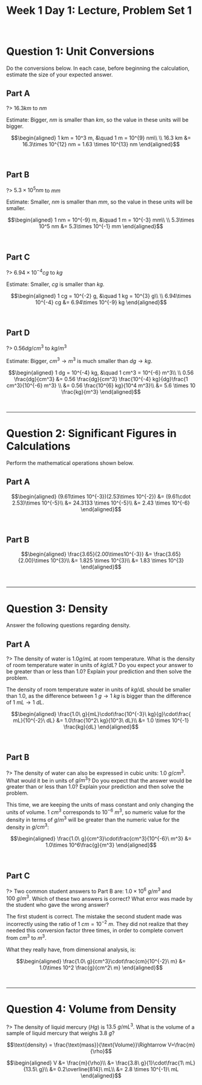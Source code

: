 # Week 1 Day 1: Lecture, Problem Set 1

<br />

# Question 1: Unit Conversions

Do the conversions below. In each case, before beginning the calculation, estimate the size of your expected answer.

## Part A

?> $16.3 km$ to $nm$

Estimate: Bigger, $nm$ is smaller than $km$, so the value in these units will be bigger.

$$\begin{aligned}
1 km = 10^3 m, &\quad 1 m = 10^{9} nm\\
\\
16.3 km &= 16.3\times 10^{12} nm = 1.63 \times 10^{13} nm
\end{aligned}$$

<br />

## Part B

?> $5.3\times 10^5 nm$ to $mm$

Estimate: Smaller, $nm$ is smaller than $mm$, so the value in these units will be smaller.

$$\begin{aligned}
1 nm = 10^{-9} m, &\quad 1 m = 10^{-3} mm\\
\\
5.3\times 10^5 nm &= 5.3\times 10^{-1} mm
\end{aligned}$$

<br />

## Part C

?> $6.94\times 10^{-4} cg$ to $kg$

Estimate: Smaller, $cg$ is smaller than $kg$.

$$\begin{aligned}
1 cg = 10^{-2} g, &\quad 1 kg = 10^{3} g\\
\\
6.94\times 10^{-4} cg &= 6.94\times 10^{-9} kg
\end{aligned}$$

<br />

## Part D

?> $0.56 dg/cm^3$ to $kg/m^3$

Estimate: Bigger, $cm^3\rightarrow m^3$ is much smaller than $dg\rightarrow kg$.

$$\begin{aligned}
1 dg = 10^{-4} kg, &\quad 1 cm^3 = 10^{-6} m^3\\
\\
0.56 \frac{dg}{cm^3} &= 0.56 \frac{dg}{cm^3} \frac{10^{-4} kg}{dg}\frac{1 cm^3}{10^{-6} m^3} \\
&= 0.56 \frac{10^{6} kg}{10^4 m^3}\\
&= 5.6 \times 10 \frac{kg}{m^3}
\end{aligned}$$

<br />

<hr>

# Question 2: Significant Figures in Calculations

Perform the mathematical operations shown below.

## Part A

$$\begin{aligned}
(9.61\times 10^{-3})(2.53\times 10^{-2}) &= (9.61\cdot 2.53)\times 10^{-5}\\
&= 24.3133 \times 10^{-5}\\
&= 2.43 \times 10^{-6}
\end{aligned}$$

<br />

## Part B

$$\begin{aligned}
\frac{3.65}{2.00\times10^{-3}} &= \frac{3.65}{2.00}\times 10^{3}\\
&= 1.825 \times 10^{3}\\
&= 1.83 \times 10^{3}
\end{aligned}$$

<br />

<hr>

# Question 3: Density

Answer the following questions regarding density.

## Part A

?> The density of water is $1.0 g/mL$ at room temperature. What is the density of room temperature water in units of $kg/dL$? Do you expect your answer to be greater than or less than $1.0$? Explain your prediction and then solve the problem.

The density of room temperature water in units of $kg/dL$ should be smaller than $1.0$, as the difference between $1\ g\rightarrow 1\ kg$ is bigger than the difference of $1\ mL\rightarrow 1\ dL$.

$$\begin{aligned}
\frac{1.0\ g}{mL}\cdot\frac{10^{-3}\ kg}{g}\cdot\frac{ mL}{10^{-2}\ dL} &= 1.0\frac{10^2\ kg}{10^3\ dL}\\
&= 1.0 \times 10^{-1} \frac{kg}{dL}
\end{aligned}$$

<br />

## Part B

?> The density of water can also be expressed in cubic units: $1.0\ g/cm^3$. What would it be in units of $g/m^3$? Do you expect that the answer would be greater than or less than $1.0$? Explain your prediction and then solve the problem.

This time, we are keeping the units of mass constant and only changing the units of volume. $1\ cm^3$ corresponds to $10^{-6}\ m^3$, so numeric value for the density in terms of $g/m^3$ will be greater than the numeric value for the density in $g/cm^3$:

$$\begin{aligned}
\frac{1.0\ g}{cm^3}\cdot\frac{cm^3}{10^{-6}\ m^3} &= 1.0\times 10^6\frac{g}{m^3}
\end{aligned}$$

<br />

## Part C

?> Two common student answers to Part B are: $1.0\times 10^6\ g/m^3$ and $100\ g/m^3$. Which of these two answers is correct? What error was made by the student who gave the wrong answer?

The first student is correct. The mistake the second student made was incorrectly using the ratio of $1\ cm = 10^{-2}\ m$. They did not realize that they needed this conversion factor three times, in order to complete convert from $cm^3$ to $m^3$.

What they really have, from dimensional analysis, is:

$$\begin{aligned}
\frac{1.0\ g}{cm^3}\cdot\frac{cm}{10^{-2}\ m} &= 1.0\times 10^2 \frac{g}{cm^2\ m}
\end{aligned}$$

<br />

<hr>

# Question 4: Volume from Density

?> The density of liquid mercury $(Hg)$ is $13.5\ g/mL^3$. What is the volume of a sample of liquid mercury that weighs $3.8\ g$?

$$\text{density} = \frac{\text{mass}}{\text{Volume}}\Rightarrow V=\frac{m}{\rho}$$

$$\begin{aligned}
V &= \frac{m}{\rho}\\
&= \frac{3.8\ g}{1}\cdot\frac{1\ mL}{13.5\ g}\\
&= 0.2\overline{814}\ mL\\
&= 2.8 \times 10^{-1}\ mL
\end{aligned}$$
